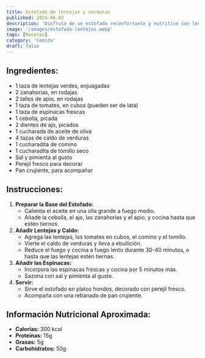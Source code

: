 ```yaml
---
title: Estofado de lentejas y verduras
published: 2024-06-03
description: 'Disfruta de un estofado reconfortante y nutritivo con lentejas, zanahorias, apio, tomates y espinacas en un caldo sabroso'
image: '/images/estofado-lentejas.webp'
tags: [Recetas]
category: 'Comida'
draft: false 
---
```

## Ingredientes:
- 1 taza de lentejas verdes, enjuagadas
- 2 zanahorias, en rodajas
- 2 tallos de apio, en rodajas
- 1 taza de tomates, en cubos (pueden ser de lata)
- 1 taza de espinacas frescas
- 1 cebolla, picada
- 2 dientes de ajo, picados
- 1 cucharada de aceite de oliva
- 4 tazas de caldo de verduras
- 1 cucharadita de comino
- 1 cucharadita de tomillo seco
- Sal y pimienta al gusto
- Perejil fresco para decorar
- Pan crujiente, para acompañar
## Instrucciones:
1. **Preparar la Base del Estofado:**
   - Calienta el aceite en una olla grande a fuego medio.
   - Añade la cebolla, el ajo, las zanahorias y el apio, y cocina hasta que estén tiernos.
2. **Añadir Lentejas y Caldo:**
   - Agrega las lentejas, los tomates en cubos, el comino y el tomillo.
   - Vierte el caldo de verduras y lleva a ebullición.
   - Reduce el fuego y cocina a fuego lento durante 30-40 minutos, o hasta que las lentejas estén tiernas.
3. **Añadir las Espinacas:**
   - Incorpora las espinacas frescas y cocina por 5 minutos más.
   - Sazona con sal y pimienta al gusto.
4. **Servir:**
   - Sirve el estofado en platos hondos, decorado con perejil fresco.
   - Acompaña con una rebanada de pan crujiente.
## Información Nutricional Aproximada:
- **Calorías:** 300 kcal
- **Proteínas:** 15g
- **Grasas:** 5g
- **Carbohidratos:** 50g
